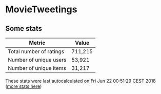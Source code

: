 # MovieTweetings
## Some stats

Metric | Value
--- | ---
Total number of ratings                 | 711,215
Number of unique users                  | 53,921
Number of unique items                  | 31,217
These stats were last autocalculated on Fri Jun 22 00:51:29 CEST 2018  ([more stats here](./stats.md))

